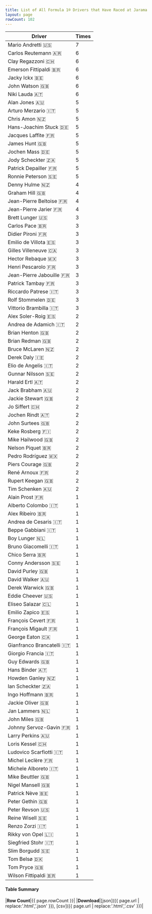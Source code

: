 ```yaml
---
title: List of All Formula 1® Drivers that Have Raced at Jarama
layout: page
rowCount: 102
---
```


| Driver | Times |
|--|--|
| Mario Andretti 🇺🇸 | 7 |
| Carlos Reutemann 🇦🇷 | 6 |
| Clay Regazzoni 🇨🇭 | 6 |
| Emerson Fittipaldi 🇧🇷 | 6 |
| Jacky Ickx 🇧🇪 | 6 |
| John Watson 🇬🇧 | 6 |
| Niki Lauda 🇦🇹 | 6 |
| Alan Jones 🇦🇺 | 5 |
| Arturo Merzario 🇮🇹 | 5 |
| Chris Amon 🇳🇿 | 5 |
| Hans-Joachim Stuck 🇩🇪 | 5 |
| Jacques Laffite 🇫🇷 | 5 |
| James Hunt 🇬🇧 | 5 |
| Jochen Mass 🇩🇪 | 5 |
| Jody Scheckter 🇿🇦 | 5 |
| Patrick Depailler 🇫🇷 | 5 |
| Ronnie Peterson 🇸🇪 | 5 |
| Denny Hulme 🇳🇿 | 4 |
| Graham Hill 🇬🇧 | 4 |
| Jean-Pierre Beltoise 🇫🇷 | 4 |
| Jean-Pierre Jarier 🇫🇷 | 4 |
| Brett Lunger 🇺🇸 | 3 |
| Carlos Pace 🇧🇷 | 3 |
| Didier Pironi 🇫🇷 | 3 |
| Emilio de Villota 🇪🇸 | 3 |
| Gilles Villeneuve 🇨🇦 | 3 |
| Hector Rebaque 🇲🇽 | 3 |
| Henri Pescarolo 🇫🇷 | 3 |
| Jean-Pierre Jabouille 🇫🇷 | 3 |
| Patrick Tambay 🇫🇷 | 3 |
| Riccardo Patrese 🇮🇹 | 3 |
| Rolf Stommelen 🇩🇪 | 3 |
| Vittorio Brambilla 🇮🇹 | 3 |
| Alex Soler-Roig 🇪🇸 | 2 |
| Andrea de Adamich 🇮🇹 | 2 |
| Brian Henton 🇬🇧 | 2 |
| Brian Redman 🇬🇧 | 2 |
| Bruce McLaren 🇳🇿 | 2 |
| Derek Daly 🇮🇪 | 2 |
| Elio de Angelis 🇮🇹 | 2 |
| Gunnar Nilsson 🇸🇪 | 2 |
| Harald Ertl 🇦🇹 | 2 |
| Jack Brabham 🇦🇺 | 2 |
| Jackie Stewart 🇬🇧 | 2 |
| Jo Siffert 🇨🇭 | 2 |
| Jochen Rindt 🇦🇹 | 2 |
| John Surtees 🇬🇧 | 2 |
| Keke Rosberg 🇫🇮 | 2 |
| Mike Hailwood 🇬🇧 | 2 |
| Nelson Piquet 🇧🇷 | 2 |
| Pedro Rodríguez 🇲🇽 | 2 |
| Piers Courage 🇬🇧 | 2 |
| René Arnoux 🇫🇷 | 2 |
| Rupert Keegan 🇬🇧 | 2 |
| Tim Schenken 🇦🇺 | 2 |
| Alain Prost 🇫🇷 | 1 |
| Alberto Colombo 🇮🇹 | 1 |
| Alex Ribeiro 🇧🇷 | 1 |
| Andrea de Cesaris 🇮🇹 | 1 |
| Beppe Gabbiani 🇮🇹 | 1 |
| Boy Lunger 🇳🇱 | 1 |
| Bruno Giacomelli 🇮🇹 | 1 |
| Chico Serra 🇧🇷 | 1 |
| Conny Andersson 🇸🇪 | 1 |
| David Purley 🇬🇧 | 1 |
| David Walker 🇦🇺 | 1 |
| Derek Warwick 🇬🇧 | 1 |
| Eddie Cheever 🇺🇸 | 1 |
| Eliseo Salazar 🇨🇱 | 1 |
| Emilio Zapico 🇪🇸 | 1 |
| François Cevert 🇫🇷 | 1 |
| François Migault 🇫🇷 | 1 |
| George Eaton 🇨🇦 | 1 |
| Gianfranco Brancatelli 🇮🇹 | 1 |
| Giorgio Francia 🇮🇹 | 1 |
| Guy Edwards 🇬🇧 | 1 |
| Hans Binder 🇦🇹 | 1 |
| Howden Ganley 🇳🇿 | 1 |
| Ian Scheckter 🇿🇦 | 1 |
| Ingo Hoffmann 🇧🇷 | 1 |
| Jackie Oliver 🇬🇧 | 1 |
| Jan Lammers 🇳🇱 | 1 |
| John Miles 🇬🇧 | 1 |
| Johnny Servoz-Gavin 🇫🇷 | 1 |
| Larry Perkins 🇦🇺 | 1 |
| Loris Kessel 🇨🇭 | 1 |
| Ludovico Scarfiotti 🇮🇹 | 1 |
| Michel Leclère 🇫🇷 | 1 |
| Michele Alboreto 🇮🇹 | 1 |
| Mike Beuttler 🇬🇧 | 1 |
| Nigel Mansell 🇬🇧 | 1 |
| Patrick Nève 🇧🇪 | 1 |
| Peter Gethin 🇬🇧 | 1 |
| Peter Revson 🇺🇸 | 1 |
| Reine Wisell 🇸🇪 | 1 |
| Renzo Zorzi 🇮🇹 | 1 |
| Rikky von Opel 🇱🇮 | 1 |
| Siegfried Stohr 🇮🇹 | 1 |
| Slim Borgudd 🇸🇪 | 1 |
| Tom Belsø 🇩🇰 | 1 |
| Tom Pryce 🇬🇧 | 1 |
| Wilson Fittipaldi 🇧🇷 | 1 |

#### Table Summary

|**Row Count**|{{ page.rowCount }}|
|**Download**|[json]({{ page.url | replace:'.html','.json' }}), [csv]({{ page.url | replace:'.html','.csv' }})|
